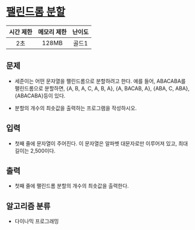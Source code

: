 # [팰린드롬 분할](https://www.acmicpc.net/problem/1509)

| 시간 제한 | 메모리 제한 | 난이도 |
| :-------: | :---------: | :----: |
|    2초    |    128MB    | 골드1  |

## 문제

- 세준이는 어떤 문자열을 팰린드롬으로 분할하려고 한다. 예를 들어, ABACABA를 팰린드롬으로 분할하면, {A, B, A, C, A, B, A}, {A, BACAB, A}, {ABA, C, ABA}, {ABACABA}등이 있다.

- 분할의 개수의 최솟값을 출력하는 프로그램을 작성하시오.

## 입력

- 첫째 줄에 문자열이 주어진다. 이 문자열은 알파벳 대문자로만 이루어져 있고, 최대 길이는 2,500이다.

## 출력

- 첫째 줄에 팰린드롬 분할의 개수의 최솟값을 출력한다.

## 알고리즘 분류

- 다이나믹 프로그래밍
